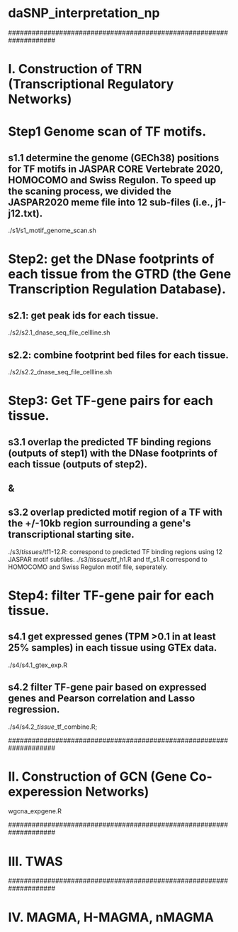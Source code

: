 # daSNP_interpretation_np

####################################################################
# I. Construction of TRN (Transcriptional Regulatory Networks)

# Step1 Genome scan of TF motifs.

## s1.1 determine the genome (GECh38) positions for TF motifs in JASPAR CORE Vertebrate 2020, HOMOCOMO and Swiss Regulon. To speed up the scaning process, we divided the JASPAR2020 meme file into 12 sub-files (i.e., j1-j12.txt).
./s1/s1_motif_genome_scan.sh

# Step2: get the DNase footprints of each tissue from the GTRD (the Gene Transcription Regulation Database).

## s2.1: get peak ids for each tissue.
./s2/s2.1_dnase_seq_file_cellline.sh

## s2.2: combine footprint bed files for each tissue.
./s2/s2.2_dnase_seq_file_cellline.sh

# Step3: Get TF-gene pairs for each tissue.

## s3.1 overlap the predicted TF binding regions (outputs of step1) with the DNase footprints of each tissue (outputs of step2).
## &
## s3.2 overlap predicted motif region of a TF with the +/-10kb region surrounding a gene's transcriptional starting site.

./s3/*tissues*/tf1-12.R: correspond to predicted TF binding regions using 12 JASPAR motif subfiles.
./s3/*tissues*/tf_h1.R and tf_s1.R correspond to HOMOCOMO and Swiss Regulon motif file, seperately.

# Step4: filter TF-gene pair for each tissue.

## s4.1 get expressed genes (TPM >0.1 in at least 25% samples) in each tissue using GTEx data.
./s4/s4.1_gtex_exp.R 

## s4.2 filter TF-gene pair based on expressed genes and Pearson correlation and Lasso regression.

./s4/s4.2_*tissue*_tf_combine.R; 

####################################################################
# II. Construction of GCN (Gene Co-experession Networks)

wgcna_expgene.R

####################################################################
# III. TWAS



####################################################################
# IV. MAGMA, H-MAGMA, nMAGMA





